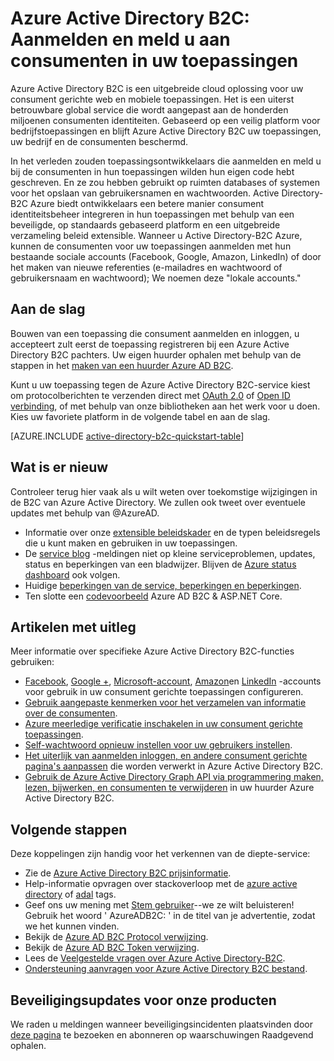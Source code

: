 <properties
    pageTitle="Azure Active Directory B2C: Overzicht | Microsoft Azure"
    description="Met Azure Active Directory B2C-consument gerichte toepassingen ontwikkelen"
    services="active-directory-b2c"
    documentationCenter=""
    authors="swkrish"
    manager="mbaldwin"
    editor="bryanla"/>

<tags
    ms.service="active-directory-b2c"
    ms.workload="identity"
    ms.tgt_pltfrm="na"
    ms.devlang="na"
    ms.topic="hero-article"
    ms.date="07/24/2016"
    ms.author="swkrish"/>

# <a name="azure-active-directory-b2c-sign-up-and-sign-in-consumers-in-your-applications"></a>Azure Active Directory B2C: Aanmelden en meld u aan consumenten in uw toepassingen

Azure Active Directory B2C is een uitgebreide cloud oplossing voor uw consument gerichte web en mobiele toepassingen. Het is een uiterst betrouwbare global service die wordt aangepast aan de honderden miljoenen consumenten identiteiten. Gebaseerd op een veilig platform voor bedrijfstoepassingen en blijft Azure Active Directory B2C uw toepassingen, uw bedrijf en de consumenten beschermd.

In het verleden zouden toepassingsontwikkelaars die aanmelden en meld u bij de consumenten in hun toepassingen wilden hun eigen code hebt geschreven. En ze zou hebben gebruikt op ruimten databases of systemen voor het opslaan van gebruikersnamen en wachtwoorden. Active Directory-B2C Azure biedt ontwikkelaars een betere manier consument identiteitsbeheer integreren in hun toepassingen met behulp van een beveiligde, op standaards gebaseerd platform en een uitgebreide verzameling beleid extensible. Wanneer u Active Directory-B2C Azure, kunnen de consumenten voor uw toepassingen aanmelden met hun bestaande sociale accounts (Facebook, Google, Amazon, LinkedIn) of door het maken van nieuwe referenties (e-mailadres en wachtwoord of gebruikersnaam en wachtwoord); We noemen deze "lokale accounts."

## <a name="get-started"></a>Aan de slag

Bouwen van een toepassing die consument aanmelden en inloggen, u accepteert zult eerst de toepassing registreren bij een Azure Active Directory B2C pachters. Uw eigen huurder ophalen met behulp van de stappen in het [maken van een huurder Azure AD B2C](active-directory-b2c-get-started.md).

Kunt u uw toepassing tegen de Azure Active Directory B2C-service kiest om protocolberichten te verzenden direct met [OAuth 2.0](active-directory-b2c-reference-protocols.md#oauth2-authorization-code-flow) of [Open ID verbinding](active-directory-b2c-reference-protocols.md#openid-connect-sign-in-flow), of met behulp van onze bibliotheken aan het werk voor u doen. Kies uw favoriete platform in de volgende tabel en aan de slag.

[AZURE.INCLUDE [active-directory-b2c-quickstart-table](../../includes/active-directory-b2c-quickstart-table.md)]

## <a name="whats-new"></a>Wat is er nieuw

Controleer terug hier vaak als u wilt weten over toekomstige wijzigingen in de B2C van Azure Active Directory. We zullen ook tweet over eventuele updates met behulp van @AzureAD.

- Informatie over onze [extensible beleidskader](active-directory-b2c-reference-policies.md) en de typen beleidsregels die u kunt maken en gebruiken in uw toepassingen.
- De [service blog](https://blogs.msdn.microsoft.com/azureadb2c/) -meldingen niet op kleine serviceproblemen, updates, status en beperkingen van een bladwijzer. Blijven de [Azure status dashboard](https://azure.microsoft.com/status/) ook volgen.
- Huidige [beperkingen van de service, beperkingen en beperkingen](active-directory-b2c-limitations.md).
- Ten slotte een [codevoorbeeld](https://github.com/Azure-Samples/active-directory-dotnet-webapp-openidconnect-aspnetcore-b2c) Azure AD B2C & ASP.NET Core.

## <a name="how-to-articles"></a>Artikelen met uitleg

Meer informatie over specifieke Azure Active Directory B2C-functies gebruiken:

- [Facebook](active-directory-b2c-setup-fb-app.md), [Google +](active-directory-b2c-setup-goog-app.md), [Microsoft-account](active-directory-b2c-setup-msa-app.md), [Amazon](active-directory-b2c-setup-amzn-app.md)en [LinkedIn](active-directory-b2c-setup-li-app.md) -accounts voor gebruik in uw consument gerichte toepassingen configureren.
- [Gebruik aangepaste kenmerken voor het verzamelen van informatie over de consumenten](active-directory-b2c-reference-custom-attr.md).
- [Azure meerledige verificatie inschakelen in uw consument gerichte toepassingen](active-directory-b2c-reference-mfa.md).
- [Self-wachtwoord opnieuw instellen voor uw gebruikers instellen](active-directory-b2c-reference-sspr.md).
- [Het uiterlijk van aanmelden inloggen, en andere consument gerichte pagina's aanpassen](active-directory-b2c-reference-ui-customization.md) die worden verwerkt in Azure Active Directory B2C.
- [Gebruik de Azure Active Directory Graph API via programmering maken, lezen, bijwerken, en consumenten te verwijderen](active-directory-b2c-devquickstarts-graph-dotnet.md) in uw huurder Azure Active Directory B2C.

## <a name="next-steps"></a>Volgende stappen

Deze koppelingen zijn handig voor het verkennen van de diepte-service:

- Zie de [Azure Active Directory B2C prijsinformatie](https://azure.microsoft.com/pricing/details/active-directory-b2c/).
- Help-informatie opvragen over stackoverloop met de [azure active directory](http://stackoverflow.com/questions/tagged/azure-active-directory) of [adal](http://stackoverflow.com/questions/tagged/adal) tags.
- Geef ons uw mening met [Stem gebruiker](https://feedback.azure.com/forums/169401-azure-active-directory/)--we ze wilt beluisteren! Gebruik het woord ' AzureADB2C: ' in de titel van je advertentie, zodat we het kunnen vinden.
- Bekijk de [Azure AD B2C Protocol verwijzing](active-directory-b2c-reference-protocols.md).
- Bekijk de [Azure AD B2C Token verwijzing](active-directory-b2c-reference-tokens.md).
- Lees de [Veelgestelde vragen over Azure Active Directory-B2C](active-directory-b2c-faqs.md).
- [Ondersteuning aanvragen voor Azure Active Directory B2C bestand](active-directory-b2c-support.md).

## <a name="get-security-updates-for-our-products"></a>Beveiligingsupdates voor onze producten

We raden u meldingen wanneer beveiligingsincidenten plaatsvinden door [deze pagina](https://technet.microsoft.com/security/dd252948) te bezoeken en abonneren op waarschuwingen Raadgevend ophalen.
